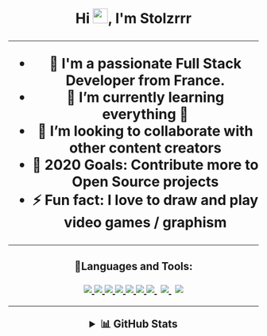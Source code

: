 <h1 align="center"> Hi <img src="https://raw.githubusercontent.com/MartinHeinz/MartinHeinz/master/wave.gif" width="30px">, I'm Stolzrrr 
     
---

- 🔭 I'm a passionate Full Stack Developer from France.
- 🌱 I’m currently learning everything 🤣
- 👯 I’m looking to collaborate with other content creators
- 🥅 2020 Goals: Contribute more to Open Source projects
- ⚡ Fun fact: I love to draw and play video games / graphism

---

<h2 align="center">🚀Languages and Tools:
<br />

<p align="center"> 
     </a>
    <a href="https://reactjs.org/" target="_blank"> <img src="https://img.icons8.com/color/48/000000/react-native.png"/> </a>
    </a> 
    <a href="https://www.php.net/" target="_blank"> <img src="https://img.icons8.com/fluency/48/000000/php.png"/> </a>
    </a> 
    <a href="https://developer.mozilla.org/en-US/docs/Web/JavaScript" target="_blank"> <img src="https://img.icons8.com/color/48/000000/javascript.png"/> </a> 
    <a href="https://www.w3.org/html/" target="_blank"> <img src="https://img.icons8.com/color/48/000000/html-5.png"/> </a> 
    <a href="https://www.w3schools.com/css/" target="_blank"> <img src="https://img.icons8.com/color/48/000000/css3.png"/> </a> 
    <a href="https://getbootstrap.com" target="_blank"> <img src="https://img.icons8.com/color/48/000000/bootstrap.png"/> </a> 
    </a> 
    <a style="padding-right:8px;" href="https://nodejs.org" target="_blank"> <img src="https://img.icons8.com/color/48/000000/nodejs.png"/> </a> 
    <a style="padding-right:8px;" href="https://www.mysql.com/" target="_blank"> <img src="https://img.icons8.com/fluent/50/000000/mysql-logo.png"/> </a>
</a> 
 </a>   
    <a href="https://git-scm.com/" target="_blank"> <img src="https://img.icons8.com/color/48/000000/git.png"/> </a> 
 

<br />

---

<details>
  <summary>📊 GitHub Stats</summary>
  <br />
    <a href="https://github.com/Stolzrrr/github-readme-stats"><img alt="Stolzrrr Github Stats" src="https://github-readme-stats.vercel.app/api?username=Stolzrrr&show_icons=true&count_private=true&theme=react&hide_border=true&bg_color=0D1117" /></a>
  <a href="https://github.com/Stolzrrr/github-readme-stats"><img alt="Stolzrrr Top Languages" src="https://github-readme-stats.vercel.app/api/top-langs/?username=Stolzrrr&langs_count=8&count_private=true&layout=compact&theme=react&hide_border=true&bg_color=0D1117" /></a>
  <br/>

</details>
